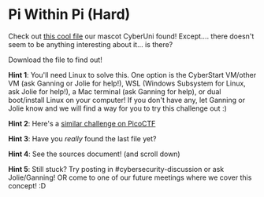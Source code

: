 # Pi Within Pi (Hard)

Check out [this cool file](https://drive.google.com/file/d/1c3SJAxCUdOjOVkkSYw43O7JELZjg8ae9/view?usp=sharing) our mascot CyberUni found! Except.... there doesn't seem to be anything interesting about it... is there?

Download the file to find out!

**Hint 1**: You'll need Linux to solve this. One option is the CyberStart VM/other VM (ask Ganning or Jolie for help!), WSL (Windows Subsystem for Linux, ask Jolie for help!), a Mac terminal (ask Ganning for help), or dual boot/install Linux on your computer! If you don't have any, let Ganning or Jolie know and we will find a way for you to try this challenge out :)

**Hint 2**: Here's a [similar challenge on PicoCTF](https://play.picoctf.org/practice/challenge/129?page=1&search=matr)

**Hint 3**: Have you *really* found the last file yet?

**Hint 4**: See the sources document! (and scroll down)

**Hint 5**: Still stuck? Try posting in #cybersecurity-discussion or ask Jolie/Ganning! OR come to one of our future meetings where we cover this concept! :D
